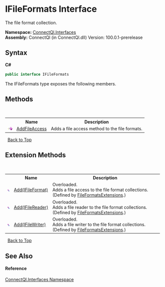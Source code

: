 # IFileFormats Interface
 

The file format collection.

**Namespace:**&nbsp;<a href="N_ConnectQl_Interfaces">ConnectQl.Interfaces</a><br />**Assembly:**&nbsp;ConnectQl (in ConnectQl.dll) Version: 100.0.1-prerelease

## Syntax

**C#**<br />
``` C#
public interface IFileFormats
```

The IFileFormats type exposes the following members.


## Methods
&nbsp;<table><tr><th></th><th>Name</th><th>Description</th></tr><tr><td>![Public method](media/pubmethod.gif "Public method")</td><td><a href="M_ConnectQl_Interfaces_IFileFormats_AddFileAccess">AddFileAccess</a></td><td>
Adds a file access method to the file formats.</td></tr></table>&nbsp;
<a href="#ifileformats-interface">Back to Top</a>

## Extension Methods
&nbsp;<table><tr><th></th><th>Name</th><th>Description</th></tr><tr><td>![Public Extension Method](media/pubextension.gif "Public Extension Method")</td><td><a href="M_ConnectQl_Interfaces_FileFormatsExtensions_Add">Add(IFileFormat)</a></td><td>Overloaded.  
Adds a file access to the file format collections.
 (Defined by <a href="T_ConnectQl_Interfaces_FileFormatsExtensions">FileFormatsExtensions</a>.)</td></tr><tr><td>![Public Extension Method](media/pubextension.gif "Public Extension Method")</td><td><a href="M_ConnectQl_Interfaces_FileFormatsExtensions_Add_1">Add(IFileReader)</a></td><td>Overloaded.  
Adds a file reader to the file format collections.
 (Defined by <a href="T_ConnectQl_Interfaces_FileFormatsExtensions">FileFormatsExtensions</a>.)</td></tr><tr><td>![Public Extension Method](media/pubextension.gif "Public Extension Method")</td><td><a href="M_ConnectQl_Interfaces_FileFormatsExtensions_Add_2">Add(IFileWriter)</a></td><td>Overloaded.  
Adds a file writer to the file format collections.
 (Defined by <a href="T_ConnectQl_Interfaces_FileFormatsExtensions">FileFormatsExtensions</a>.)</td></tr></table>&nbsp;
<a href="#ifileformats-interface">Back to Top</a>

## See Also


#### Reference
<a href="N_ConnectQl_Interfaces">ConnectQl.Interfaces Namespace</a><br />